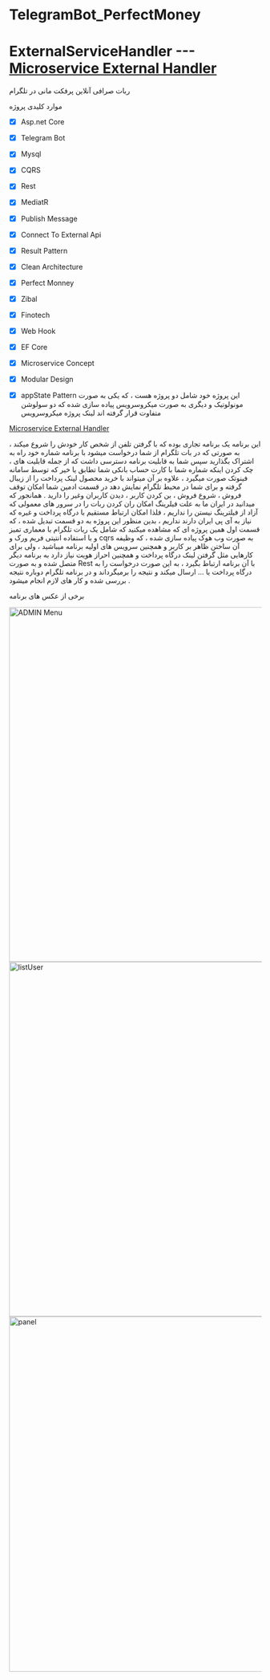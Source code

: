 # TelegramBot_PerfectMoney
# ExternalServiceHandler ---[Microservice External Handler](https://github.com/AmBplus/ExternalServiceHandler)

ربات صرافی آنلاین پرفکت مانی در تلگرام 

موارد کلیدی پروژه
- [x] Asp.net Core
- [x] Telegram Bot
- [x] Mysql
- [x] CQRS
- [x] Rest 
- [x] MediatR
- [x] Publish Message
- [x] Connect To External Api
- [x] Result Pattern
- [x] Clean Architecture
- [x] Perfect Monney
- [x] Zibal
- [x] Finotech
- [x] Web Hook
- [x] EF Core
- [x] Microservice Concept
- [x] Modular Design
- [x] appState Pattern
این پروژه خود شامل دو پروژه هست ، که یکی به صورت مونولوتیک و دیگری به صورت میکروسرویس پیاده سازی شده که دو سولوشن متفاوت قرار گرفته اند
لینک پروژه میکروسرویس 


[Microservice External Handler](https://github.com/AmBplus/ExternalServiceHandler)




این برنامه یک برنامه تجاری بوده که با گرفتن تلفن از شخص کار خودش را شروع میکند ، به صورتی که در بات تلگرام از شما درخواست میشود با برنامه شماره خود راه به اشتراک بگذارید سپس شما به قابلیت برنامه دسترسی داشت 
که از جمله قابلیت های ، چک کردن اینکه شماره شما با کارت حساب بانکی شما تطابق یا خیر که توسط سامانه فینوتک صورت میگیرد ، علاوه بر آن میتواند با خرید محصول لینک پرداخت را از زیبال گرفته و برای شما در محیط تلگرام نمایش دهد
در قسمت ادمین شما امکان توقف فروش ، شروع فروش ، بن کردن کاربر ، دیدن کاربران وغیر را دارید . 
همانجور که میدانید در ایران ما به علت فیلرینگ امکان ران کردن ربات را در سرور های معمولی که آزاد از فیلترینگ نیستن را نداریم ، فلذا امکان ارتباط مستقیم با درگاه پرداخت و غیره که نیاز به آی پی ایران دارند نداریم ، بدین منظور این پروژه به دو قسمت تبدیل شده ، که قسمت اول همین پروژه ای که مشاهده میکنید که شامل یک ربات تلگرام با معماری تمیز و با استفاده انتیتی فریم ورک و cqrs  به صورت وب هوک پیاده سازی شده ، که وظیفه آن ساختن ظاهر بر کاربر و همچنین سرویس های اولیه برنامه میباشید ، ولی برای کارهایی مثل گرفتن لینک درگاه پرداخت و همچنین احراز هویت نیاز دارد به برنامه دیگر متصل شده و به صورت Rest با آن برنامه ارتباط بگیرد ، به این صورت درخواست را به درگاه پرداخت یا ... ارسال میکند و نتیجه را برمیگرداند و در برنامه تلگرام دوباره نتیجه بررسی شده و کار های لازم انجام میشود .



برخی از عکس های برنامه


<img width="707" alt="ADMIN Menu" src="https://github.com/AmBplus/TelegramBot_PerfectMoney_2/assets/96792239/12c1957e-cd59-47da-837a-cd851b698f51">


<img width="707" alt="listUser" src="https://github.com/AmBplus/TelegramBot_PerfectMoney_2/assets/96792239/986ebced-0b69-48ad-bc82-1866f99e90b8">

<img width="708" alt="panel" src="https://github.com/AmBplus/TelegramBot_PerfectMoney_2/assets/96792239/94106a54-a921-4172-b57b-9e84b2d4e264">

